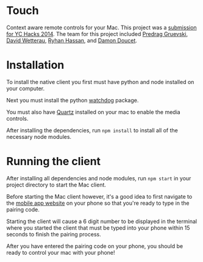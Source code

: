 Touch
===========

Context aware remote controls for your Mac. This project was a [submission for YC Hacks 2014](http://challengepost.com/software/touch).
The team for this project included [Predrag Gruevski](https://github.com/obi1kenobi), [David Wetterau](https://github.com/dwetterau), [Ryhan Hassan](https://github.com/ryhan), and [Damon Doucet](https://github.com/damondoucet).

# Installation

To install the native client you first must have python and node installed on your computer.

Next you must install the python [watchdog](https://pypi.python.org/pypi/watchdog) package.

You must also have [Quartz](http://xquartz.macosforge.org/landing/) installed on your mac to enable the media controls.

After installing the dependencies, run `npm install` to install all of the necessary node modules.

# Running the client

After installing all dependencies and node modules, run `npm start` in your project directory to start the Mac client.

Before starting the Mac client however, it's a good idea to first navigate to the [mobile app website](https://ychacks.firebaseapp.com) on your phone so that you're ready to type in the pairing code.

Starting the client will cause a 6 digit number to be displayed in the terminal where you started the client that must be typed into your phone within 15 seconds to finish the pairing process.

After you have entered the pairing code on your phone, you should be ready to control your mac with your phone!
